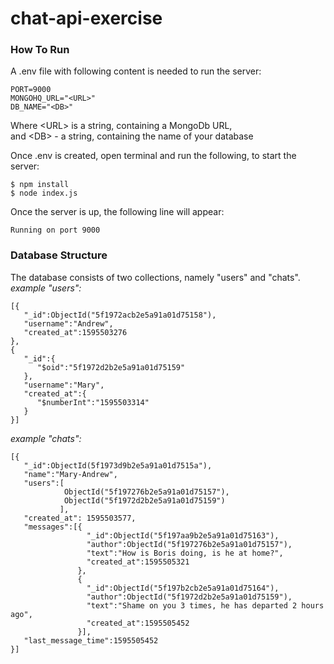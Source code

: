 # chat-api-exercise
### How To Run

A .env file with following content is needed to run the server:  
```
PORT=9000  
MONGOHQ_URL="<URL>"   
DB_NAME="<DB>"
  ```
Where \<URL\> is a string, containing a MongoDb URL,  
and \<DB\> - a string, containing the name of your database

Once .env is created, open terminal and run the following, to start the server:
```
$ npm install  
$ node index.js
```
Once the server is up, the following line will appear:
```
Running on port 9000
```
### Database Structure

The database consists of two collections, namely "users" and "chats".  
_example "users":_
```
[{
   "_id":ObjectId("5f1972acb2e5a91a01d75158"),
   "username":"Andrew",
   "created_at":1595503276
},
{ 
   "_id":{
      "$oid":"5f1972d2b2e5a91a01d75159"
   },
   "username":"Mary",
   "created_at":{
      "$numberInt":"1595503314"
   }
}]
```
_example "chats":_
```
[{
   "_id":ObjectId(5f1973d9b2e5a91a01d7515a"),
   "name":"Mary-Andrew",
   "users":[
            ObjectId("5f197276b2e5a91a01d75157"),     
            ObjectId("5f1972d2b2e5a91a01d75159")
           ],
   "created_at": 1595503577,
   "messages":[{
                 "_id":ObjectId("5f197aa9b2e5a91a01d75163"),
                 "author":ObjectId("5f197276b2e5a91a01d75157"),
                 "text":"How is Boris doing, is he at home?",
                 "created_at":1595505321
               },
               {
                 "_id":ObjectId("5f197b2cb2e5a91a01d75164"),
                 "author":ObjectId("5f1972d2b2e5a91a01d75159"),
                 "text":"Shame on you 3 times, he has departed 2 hours ago",
                 "created_at":1595505452
               }],
   "last_message_time":1595505452
}]
```
